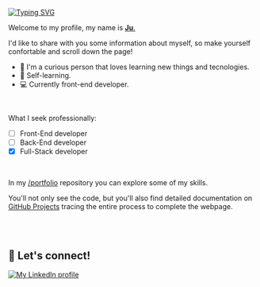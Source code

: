 [![Typing SVG](https://readme-typing-svg.demolab.com?font=Montserrat&size=26&duration=6000&pause=1000&color=BD56F7&width=435&height=40&lines=Hi+there!++%F0%9F%91%8B)](https://git.io/typing-svg)

Welcome to my profile, my name is [__Ju__.](https://www.linkedin.com/in/juliana-ribeiro-039883220/)

I'd like to share with you some information about myself, so make yourself confortable and scroll down the page!

- 🔎   I'm a curious person that loves learning new things and tecnologies.
- 🧬   Self-learning.
- 💻   Currently front-end developer.

<br />

What I seek professionally: 
- [ ] Front-End developer  
- [ ] Back-End developer  
- [x] Full-Stack developer 

<br />
  
In my [/portfolio](https://github.com/yuliaribeiro/portfolio) repository you can explore some of my skills.

You'll not only see the code, but you'll also find detailed documentation on [GitHub Projects](https://github.com/users/yuliaribeiro/projects/3) tracing the entire process to complete the webpage.

<br />
<br />


## 🎈 Let's connect!

[![My LinkedIn profile](https://img.shields.io/badge/linkedin-%230077B5.svg?&style=for-the-badge&logo=linkedin&logoColor=white)](https://www.linkedin.com/in/juliana-ribeiro-039883220/)


